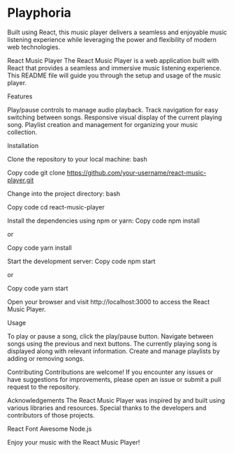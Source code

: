 # Playphoria
Built using React, this music player delivers a seamless and enjoyable music listening experience while leveraging the power and flexibility of modern web technologies.

React Music Player
The React Music Player is a web application built with React that provides a seamless and immersive music listening experience. This README file will guide you through the setup and usage of the music player.

Features
  
  Play/pause controls to manage audio playback.
  Track navigation for easy switching between songs.
  Responsive visual display of the current playing song.
  Playlist creation and management for organizing your music collection.

Installation
  
  Clone the repository to your local machine:
    bash

  Copy code
    git clone https://github.com/your-username/react-music-player.git

  Change into the project directory:
    bash

  Copy code
    cd react-music-player

Install the dependencies using npm or yarn:
  Copy code
  npm install

  or

  Copy code
  yarn install

Start the development server:
  Copy code
  npm start

  or

  Copy code
  yarn start

Open your browser and visit http://localhost:3000 to access the React Music Player.

Usage

To play or pause a song, click the play/pause button.
Navigate between songs using the previous and next buttons.
The currently playing song is displayed along with relevant information.
Create and manage playlists by adding or removing songs.

Contributing
  Contributions are welcome! If you encounter any issues or have suggestions for improvements, please open an issue or submit a pull request to the repository.

Acknowledgements
  The React Music Player was inspired by and built using various libraries and resources. Special thanks to the developers and contributors of those projects.

React
Font Awesome
Node.js

Enjoy your music with the React Music Player!
